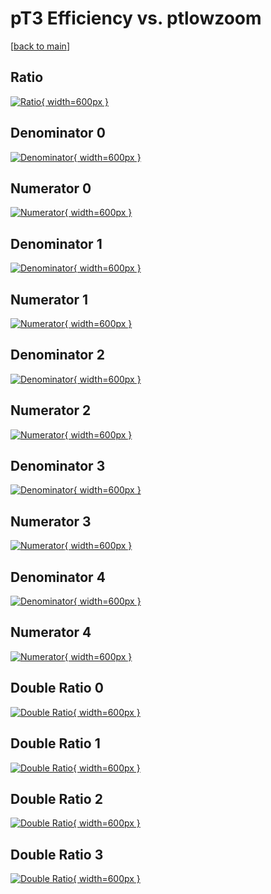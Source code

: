# pT3 Efficiency vs. ptlowzoom

[[back to main](./)]



## Ratio

[![Ratio](../mtv/var/pT3_loweta_0_1_eff_ptlowzoom.png){ width=600px }](../mtv/var/pT3_loweta_0_1_eff_ptlowzoom.pdf)

## Denominator 0

[![Denominator](../mtv/den/pT3_loweta_0_1_eff_ptlowzoom_den0.png){ width=600px }](../mtv/den/pT3_loweta_0_1_eff_ptlowzoom_den0.pdf)

## Numerator 0

[![Numerator](../mtv/num/pT3_loweta_0_1_eff_ptlowzoom_num0.png){ width=600px }](../mtv/num/pT3_loweta_0_1_eff_ptlowzoom_num0.pdf)

## Denominator 1

[![Denominator](../mtv/den/pT3_loweta_0_1_eff_ptlowzoom_den1.png){ width=600px }](../mtv/den/pT3_loweta_0_1_eff_ptlowzoom_den1.pdf)

## Numerator 1

[![Numerator](../mtv/num/pT3_loweta_0_1_eff_ptlowzoom_num1.png){ width=600px }](../mtv/num/pT3_loweta_0_1_eff_ptlowzoom_num1.pdf)

## Denominator 2

[![Denominator](../mtv/den/pT3_loweta_0_1_eff_ptlowzoom_den2.png){ width=600px }](../mtv/den/pT3_loweta_0_1_eff_ptlowzoom_den2.pdf)

## Numerator 2

[![Numerator](../mtv/num/pT3_loweta_0_1_eff_ptlowzoom_num2.png){ width=600px }](../mtv/num/pT3_loweta_0_1_eff_ptlowzoom_num2.pdf)

## Denominator 3

[![Denominator](../mtv/den/pT3_loweta_0_1_eff_ptlowzoom_den3.png){ width=600px }](../mtv/den/pT3_loweta_0_1_eff_ptlowzoom_den3.pdf)

## Numerator 3

[![Numerator](../mtv/num/pT3_loweta_0_1_eff_ptlowzoom_num3.png){ width=600px }](../mtv/num/pT3_loweta_0_1_eff_ptlowzoom_num3.pdf)

## Denominator 4

[![Denominator](../mtv/den/pT3_loweta_0_1_eff_ptlowzoom_den4.png){ width=600px }](../mtv/den/pT3_loweta_0_1_eff_ptlowzoom_den4.pdf)

## Numerator 4

[![Numerator](../mtv/num/pT3_loweta_0_1_eff_ptlowzoom_num4.png){ width=600px }](../mtv/num/pT3_loweta_0_1_eff_ptlowzoom_num4.pdf)

## Double Ratio 0

[![Double Ratio](../mtv/ratio/pT3_loweta_0_1_eff_ptlowzoom_ratio0.png){ width=600px }](../mtv/ratio/pT3_loweta_0_1_eff_ptlowzoom_ratio0.pdf)

## Double Ratio 1

[![Double Ratio](../mtv/ratio/pT3_loweta_0_1_eff_ptlowzoom_ratio1.png){ width=600px }](../mtv/ratio/pT3_loweta_0_1_eff_ptlowzoom_ratio1.pdf)

## Double Ratio 2

[![Double Ratio](../mtv/ratio/pT3_loweta_0_1_eff_ptlowzoom_ratio2.png){ width=600px }](../mtv/ratio/pT3_loweta_0_1_eff_ptlowzoom_ratio2.pdf)

## Double Ratio 3

[![Double Ratio](../mtv/ratio/pT3_loweta_0_1_eff_ptlowzoom_ratio3.png){ width=600px }](../mtv/ratio/pT3_loweta_0_1_eff_ptlowzoom_ratio3.pdf)

